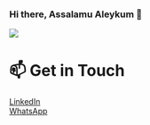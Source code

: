 <!--
- 🔭 I’m currently working on ...
- 🌱 I’m currently learning ...
- 👯 I’m looking to collaborate on ...
- 🤔 I’m looking for help with ...
- 💬 Ask me about ...
- 📫 How to reach me: ...
- 😄 Pronouns: ...
- ⚡ Fun fact: ...
-->

### Hi there, Assalamu Aleykum 👋 
![](./Syria-flag-svg/sy.svg)

# 📫 Get in Touch
<a href="https://www.linkedin.com/in/azzamdaaboul/" taget="_blank">LinkedIn</a>  
<a href="https://wa.me/32488722412" taget="_blank">WhatsApp</a>
